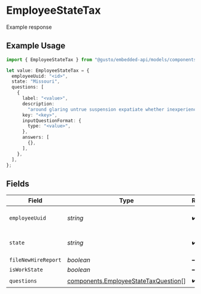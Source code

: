 # EmployeeStateTax

Example response

## Example Usage

```typescript
import { EmployeeStateTax } from "@gusto/embedded-api/models/components";

let value: EmployeeStateTax = {
  employeeUuid: "<id>",
  state: "Missouri",
  questions: [
    {
      label: "<value>",
      description:
        "around glaring untrue suspension expatiate whether inexperienced palate geez afterwards",
      key: "<key>",
      inputQuestionFormat: {
        type: "<value>",
      },
      answers: [
        {},
      ],
    },
  ],
};
```

## Fields

| Field                                                                                        | Type                                                                                         | Required                                                                                     | Description                                                                                  |
| -------------------------------------------------------------------------------------------- | -------------------------------------------------------------------------------------------- | -------------------------------------------------------------------------------------------- | -------------------------------------------------------------------------------------------- |
| `employeeUuid`                                                                               | *string*                                                                                     | :heavy_check_mark:                                                                           | The employee's uuid                                                                          |
| `state`                                                                                      | *string*                                                                                     | :heavy_check_mark:                                                                           | Two letter US state abbreviation                                                             |
| `fileNewHireReport`                                                                          | *boolean*                                                                                    | :heavy_minus_sign:                                                                           | N/A                                                                                          |
| `isWorkState`                                                                                | *boolean*                                                                                    | :heavy_minus_sign:                                                                           | N/A                                                                                          |
| `questions`                                                                                  | [components.EmployeeStateTaxQuestion](../../models/components/employeestatetaxquestion.md)[] | :heavy_check_mark:                                                                           | N/A                                                                                          |